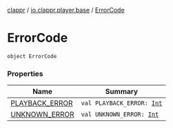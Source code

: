 [clappr](../../index.md) / [io.clappr.player.base](../index.md) / [ErrorCode](.)

# ErrorCode

`object ErrorCode`

### Properties

| Name | Summary |
|---|---|
| [PLAYBACK_ERROR](-p-l-a-y-b-a-c-k_-e-r-r-o-r.md) | `val PLAYBACK_ERROR: `[`Int`](https://kotlinlang.org/api/latest/jvm/stdlib/kotlin/-int/index.html) |
| [UNKNOWN_ERROR](-u-n-k-n-o-w-n_-e-r-r-o-r.md) | `val UNKNOWN_ERROR: `[`Int`](https://kotlinlang.org/api/latest/jvm/stdlib/kotlin/-int/index.html) |
